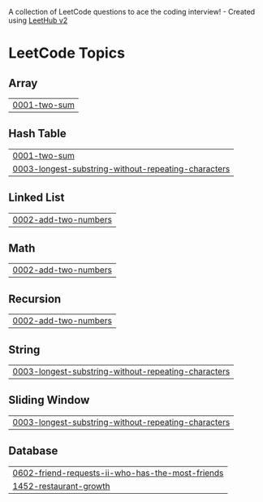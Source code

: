 A collection of LeetCode questions to ace the coding interview! - Created using [LeetHub v2](https://github.com/arunbhardwaj/LeetHub-2.0)
<!---LeetCode Topics Start-->
# LeetCode Topics
## Array
|  |
| ------- |
| [0001-two-sum](https://github.com/DineshlakshmananM/Leetcode/tree/master/0001-two-sum) |
## Hash Table
|  |
| ------- |
| [0001-two-sum](https://github.com/DineshlakshmananM/Leetcode/tree/master/0001-two-sum) |
| [0003-longest-substring-without-repeating-characters](https://github.com/DineshlakshmananM/Leetcode/tree/master/0003-longest-substring-without-repeating-characters) |
## Linked List
|  |
| ------- |
| [0002-add-two-numbers](https://github.com/DineshlakshmananM/Leetcode/tree/master/0002-add-two-numbers) |
## Math
|  |
| ------- |
| [0002-add-two-numbers](https://github.com/DineshlakshmananM/Leetcode/tree/master/0002-add-two-numbers) |
## Recursion
|  |
| ------- |
| [0002-add-two-numbers](https://github.com/DineshlakshmananM/Leetcode/tree/master/0002-add-two-numbers) |
## String
|  |
| ------- |
| [0003-longest-substring-without-repeating-characters](https://github.com/DineshlakshmananM/Leetcode/tree/master/0003-longest-substring-without-repeating-characters) |
## Sliding Window
|  |
| ------- |
| [0003-longest-substring-without-repeating-characters](https://github.com/DineshlakshmananM/Leetcode/tree/master/0003-longest-substring-without-repeating-characters) |
## Database
|  |
| ------- |
| [0602-friend-requests-ii-who-has-the-most-friends](https://github.com/DineshlakshmananM/Leetcode/tree/master/0602-friend-requests-ii-who-has-the-most-friends) |
| [1452-restaurant-growth](https://github.com/DineshlakshmananM/Leetcode/tree/master/1452-restaurant-growth) |
<!---LeetCode Topics End-->